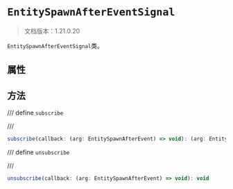 # `EntitySpawnAfterEventSignal`

> 文档版本：1.21.0.20

`EntitySpawnAfterEventSignal`类。

## 属性

## 方法

/// define
`subscribe`


///

```js
subscribe(callback: (arg: EntitySpawnAfterEvent) => void): (arg: EntitySpawnAfterEvent) => void
```


/// define
`unsubscribe`


///

```js
unsubscribe(callback: (arg: EntitySpawnAfterEvent) => void): void
```

